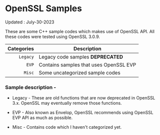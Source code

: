 # OpenSSL Samples

Updated : July-30-2023


These are some C++ sample codes which makes use of OpenSSL API. All these codes were tested using OpenSSL 3.0.9.

| Categories | Description                  |
|-----------:|------------------------------|
|   `Legacy` | Legacy code samples **DEPRECATED** |
|      `EVP` | Contains samples that uses OpenSSL EVP |
|     `Misc` | Some uncategorized sample codes|





### Sample description -
+ Legacy - These are old functions that are now deprecated in OpenSSL 3.x. OpenSSL may eventually remove those functions. 

+ EVP - Also known as Envelop, OpenSSL recommends using OpenSSL EVP API as much as possible.

+ Misc - Contains code which I haven't categorized yet.
